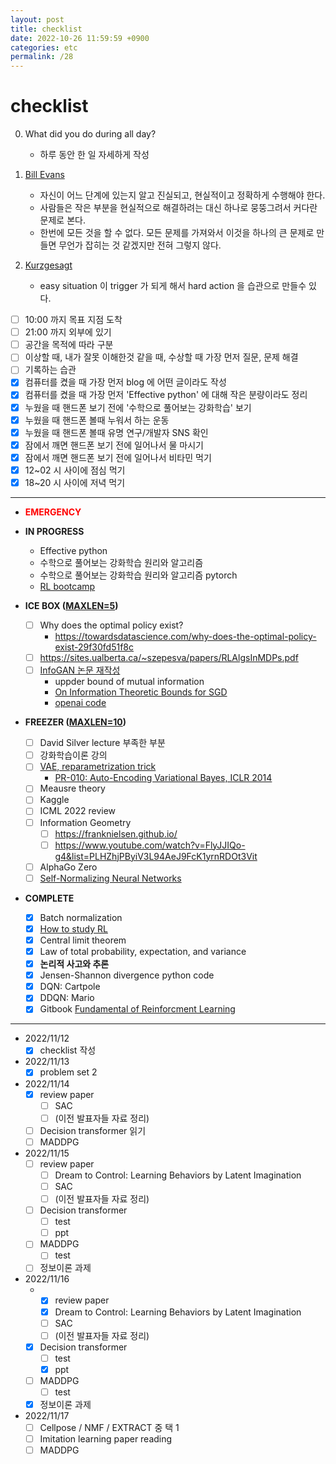 ```yaml
---
layout: post
title: checklist
date: 2022-10-26 11:59:59 +0900
categories: etc
permalink: /28
---
```


# checklist

0. What did you do during all day?
   - 하루 동안 한 일 자세하게 작성

1. [Bill Evans](https://www.youtube.com/watch?v=anH8Y8vAz2Q&t=110s)
   - 자신이 어느 단계에 있는지 알고 진실되고, 현실적이고 정확하게 수행해야 한다.
   - 사람들은 작은 부분을 현실적으로 해결하려는 대신 하나로 뭉뚱그려서 커다란 문제로 본다.
   - 한번에 모든 것을 할 수 없다. 모든 문제를 가져와서 이것을 하나의 큰 문제로 만들면 무언가 잡히는 것 같겠지만 전혀 그렇지 않다.

2. [Kurzgesagt](https://www.youtube.com/watch?v=75d_29QWELk)
   - easy situation 이 trigger 가 되게 해서 hard action 을 습관으로 만들수 있다. 

- [ ] 10:00 까지 목표 지점 도착 
- [ ] 21:00 까지 외부에 있기
- [ ] 공간을 목적에 따라 구분
- [ ] 이상할 때, 내가 잘못 이해한것 같을 때, 수상할 때 가장 먼저 질문, 문제 해결
- [ ] 기록하는 습관
- [x] 컴퓨터를 켰을 때 가장 먼저 blog 에 어떤 글이라도 작성
- [x] 컴퓨터를 켰을 때 가장 먼저 'Effective python' 에 대해 작은 분량이라도 정리
- [x] 누웠을 때 핸드폰 보기 전에 '수학으로 풀어보는 강화학습' 보기
- [x] 누웠을 때 핸드폰 볼때 누워서 하는 운동
- [x] 누웠을 때 핸드폰 볼때 유명 연구/개발자 SNS 확인
- [x] 잠에서 깨면 핸드폰 보기 전에 일어나서 물 마시기
- [x] 잠에서 깨면 핸드폰 보기 전에 일어나서 비타민 먹기
- [x] 12~02 시 사이에 점심 먹기
- [x] 18~20 시 사이에 저녁 먹기

---
- <span style="color: red">**EMERGENCY**</span>


- **IN PROGRESS**
  - Effective python
  - 수학으로 풀어보는 강화학습 원리와 알고리즘
  - 수학으로 풀어보는 강화학습 원리와 알고리즘 pytorch
  - [RL bootcamp](https://sites.google.com/view/deep-rl-bootcamp/lectures)


- **ICE BOX (<U>MAXLEN=5</U>)**
  - [ ] Why does the optimal policy exist?
    - https://towardsdatascience.com/why-does-the-optimal-policy-exist-29f30fd51f8c
  - [ ] https://sites.ualberta.ca/~szepesva/papers/RLAlgsInMDPs.pdf
  - [ ] [InfoGAN 논문 재작성](https://www.inference.vc/infogan-variational-bound-on-mutual-information-twice/)
    - uppder bound of mutual information
    - [On Information Theoretic Bounds for SGD](https://www.inference.vc/on-information-theoretic-bounds-for-sgd/)
    - [openai code](https://github.com/openai/InfoGAN/blob/master/infogan/algos/infogan_trainer.py)
  
- **FREEZER (<U>MAXLEN=10</U>)**
  - [ ] David Silver lecture 부족한 부분
  - [ ] 강화학습이론 강의
  - [ ] [VAE, reparametrization trick](https://jaejunyoo.blogspot.com/2017/04/auto-encoding-variational-bayes-vae-1.html)
    - [PR-010: Auto-Encoding Variational Bayes, ICLR 2014](https://www.youtube.com/watch?v=KYA-GEhObIs&list=PLlMkM4tgfjnJhhd4wn5aj8fVTYJwIpWkS&index=12)
  - [ ] Meausre theory
  - [ ] Kaggle
  - [ ] ICML 2022 review
  - [ ] Information Geometry
    - [ ] https://franknielsen.github.io/
    - [ ] https://www.youtube.com/watch?v=FlyJJIQo-g4&list=PLHZhjPByiV3L94AeJ9FcK1yrnRDOt3Vit
  - [ ] AlphaGo Zero
  - [ ] [Self-Normalizing Neural Networks](https://arxiv.org/abs/1706.02515)

- **COMPLETE**
  - [x] Batch normalization
  - [x] [How to study RL](https://github.com/reinforcement-learning-kr/how_to_study_rl)
  - [x] Central limit theorem 
  - [x] Law of total probability, expectation, and variance
  - [x] **논리적 사고와 추론**
  - [x] Jensen-Shannon divergence python code
  - [x] DQN: Cartpole
  - [x] DDQN: Mario
  - [x] Gitbook [Fundamental of Reinforcment Learning](https://dnddnjs.gitbooks.io/rl/content/)

---

- 2022/11/12
  - [x] checklist 작성
- 2022/11/13
  - [x] problem set 2
- 2022/11/14
  - [x] review paper
    - [ ] SAC
    - [ ] (이전 발표자들 자료 정리)
  - [ ] Decision transformer 읽기
  - [ ] MADDPG 
- 2022/11/15
  - [ ] review paper
    - [ ] Dream to Control: Learning Behaviors by Latent Imagination
    - [ ] SAC
    - [ ] (이전 발표자들 자료 정리)
  - [ ] Decision transformer 
    - [ ] test
    - [ ] ppt
  - [ ] MADDPG
    - [ ] test
  - [ ] 정보이론 과제
- 2022/11/16
  - - [x] review paper
    - [x] Dream to Control: Learning Behaviors by Latent Imagination
    - [ ] SAC
    - [ ] (이전 발표자들 자료 정리)
  - [x] Decision transformer 
    - [ ] test
    - [x] ppt
  - [ ] MADDPG
    - [ ] test
  - [x] 정보이론 과제
- 2022/11/17
  - [ ] Cellpose / NMF / EXTRACT 중 택 1
  - [ ] Imitation learning paper reading
  - [ ] MADDPG